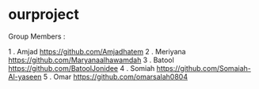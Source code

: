 # ourproject
Group Members :

1 . Amjad        https://github.com/Amjadhatem
2 . Meriyana     https://github.com/Maryanaalhawamdah
3 . Batool       https://github.com/BatoolJonidee
4 . Somiah       https://github.com/Somaiah-Al-yaseen
5 . Omar         https://github.com/omarsalah0804
